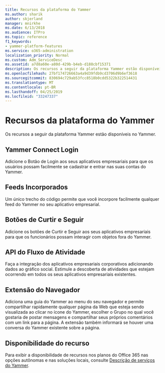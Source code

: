 ```yaml
---
title: Recursos da plataforma do Yammer
ms.author: sharik
author: skjerland
manager: mnirkhe
ms.date: 6/13/2018
ms.audience: ITPro
ms.topic: reference
f1_keywords:
- yammer-platform-features
ms.service: o365-administration
localization_priority: Normal
ms.custom: Adm_ServiceDesc
ms.assetid: a7d8a60e-a80d-429b-b4eb-d188cbf15371
description: Os recursos a seguir da plataforma Yammer estão disponíveis no Yammer.
ms.openlocfilehash: 27bf174726663a4a9d39fdb9cd3706d9b6ef3618
ms.sourcegitcommit: 830694c729ab53fcc8518b0cdd5322b322514431
ms.translationtype: MT
ms.contentlocale: pt-BR
ms.lasthandoff: 04/25/2019
ms.locfileid: "33247337"
---
```

# <a name="yammer-platform-features"></a>Recursos da plataforma do Yammer

Os recursos a seguir da plataforma Yammer estão disponíveis no Yammer.
  
## <a name="yammer-connect-login"></a>Yammer Connect Login
<a name="bkmk_YammerConnectLogin"> </a>

Adicione o Botão de Login aos seus aplicativos empresariais para que os usuários possam facilmente se cadastrar e entrar nas suas contas do Yammer.
  
## <a name="embeddable-feeds"></a>Feeds Incorporados
<a name="bkmk_EmbeddableFeeds"> </a>

Um único trecho do código permite que você incorpore facilmente qualquer feed do Yammer no seu aplicativo empresarial.
  
## <a name="like-and-follow-buttons"></a>Botões de Curtir e Seguir
<a name="bkmk_LikeAndFollowButtons"> </a>

Adicione os botões de Curtir e Seguir aos seus aplicativos empresariais para que os funcionários possam interagir com objetos fora do Yammer.
  
## <a name="activity-stream-api"></a>API do Fluxo de Atividade
<a name="bkmk_ActivityStreamAPI"> </a>

Faça a integração dos aplicativos empresariais corporativos adicionando dados ao gráfico social. Estimule a descoberta de atividades que estejam ocorrendo em todos os seus aplicativos empresariais existentes.
  
## <a name="browser-extension"></a>Extensão do Navegador
<a name="bkmk_BrowserExtension"> </a>

Adiciona uma guia do Yammer ao menu do seu navegador e permite compartilhar rapidamente qualquer página da Web que esteja sendo visualizada ao clicar no ícone do Yammer, escolher o Grupo no qual você gostaria de postar mensagens e compartilhar seus próprios comentários com um link para a página. A extensão também informará se houver uma conversa do Yammer existente sobre a página. 
  
## <a name="feature-availability"></a>Disponibilidade do recurso
<a name="bkmk_BrowserExtension"> </a>

Para exibir a disponibilidade de recursos nos planos do Office 365 nas opções autônomas e nas soluções locais, consulte [Descrição de serviços do Yammer](yammer-service-description.md).
  

